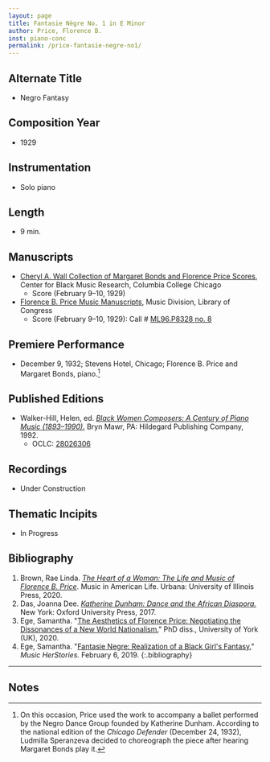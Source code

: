 ```yaml
---
layout: page
title: Fantasie Nègre No. 1 in E Minor 
author: Price, Florence B.
inst: piano-conc
permalink: /price-fantasie-negre-no1/
---
```


## Alternate Title
- Negro Fantasy 

## Composition Year
- 1929

## Instrumentation
- Solo piano

## Length
- 9 min.

## Manuscripts
- <a href="https://digitalcommons.colum.edu/cmbr_guides/index.3.html" target="_blank">Cheryl A. Wall Collection of Margaret Bonds and Florence Price Scores</a>, Center for Black Music Research, Columbia College Chicago
    * Score (February 9&ndash;10, 1929)
- <a href="https://lccn.loc.gov/2020570150" target="_blank">Florence B. Price Music Manuscripts</a>, Music Division, Library of Congress
    * Score (February 9&ndash;10, 1929): Call # <a href="https://lccn.loc.gov/91757007" target="_blank">ML96.P8328 no. 8</a>

## Premiere Performance
- December 9, 1932; Stevens Hotel, Chicago; Florence B. Price and Margaret Bonds, piano.[^fn1]

## Published Editions
- Walker-Hill, Helen, ed. <a href="https://www.hildegard.com/catalog.php?keyword=490-01070" target="_blank">*Black Women Composers: A Century of Piano Music (1893&ndash;1990).*</a> Bryn Mawr, PA: Hildegard Publishing Company, 1992.
    * OCLC: <a href="https://www.worldcat.org/title/28026306" target="_blank">28026306</a>

## Recordings
- Under Construction

## Thematic Incipits
- In Progress

## Bibliography
1. Brown, Rae Linda. <a href="https://www.worldcat.org/title/1122800180" target="_blank">*The Heart of a Woman: The Life and Music of Florence B. Price*</a>. Music in American Life. Urbana: University of Illinois Press, 2020.
2. Das, Joanna Dee. <a href="https://www.worldcat.org/title/961408226" target="_blank">*Katherine Dunham: Dance and the African Diaspora.*</a> New York: Oxford University Press, 2017.
3. Ege, Samantha. "<a href="https://etheses.whiterose.ac.uk/27318/" target="_blank">The Aesthetics of Florence Price: Negotiating the Dissonances of a New World Nationalism.</a>" PhD diss., University of York (UK), 2020.
4. Ege, Samantha. "<a href="https://www.samanthaege.com/post/fantasie-negre-realization-of-a-black-girl-s-fantasy" target="_blank">Fantasie Negre: Realization of a Black Girl's Fantasy.</a>" *Music HerStories.* February 6, 2019.
{:.bibliography}

---

## Notes

[^fn1]: On this occasion, Price used the work to accompany a ballet performed by the Negro Dance Group founded by Katherine Dunham. According to the national edition of the *Chicago Defender* (December 24, 1932), Ludmilla Speranzeva decided to choreograph the piece after hearing Margaret Bonds play it. 

